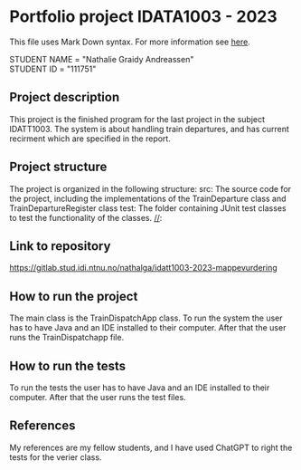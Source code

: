 # Portfolio project IDATA1003 - 2023
This file uses Mark Down syntax. For more information see [here](https://www.markdownguide.org/basic-syntax/).

STUDENT NAME = "Nathalie Graidy Andreassen"  
STUDENT ID = "111751"

## Project description

[//]: #
This project is the finished program for the last project in the subject IDATT1003.
The system is about handling train departures, and has current recirment which are specified in the
report.

## Project structure
The project is organized in the following structure:
src: The source code for the project, including the implementations of the TrainDeparture class and
TrainDepartureRegister class
test: The folder containing JUnit test classes to test the functionality of the classes.
[//]: 


## Link to repository

[//]: # 
https://gitlab.stud.idi.ntnu.no/nathalga/idatt1003-2023-mappevurdering

## How to run the project

[//]: # 
The main class is the TrainDispatchApp class. To run the system the user has to have Java
and an IDE installed to their computer. After that the user runs the TrainDispatchapp file.

## How to run the tests

[//]: # 
To run the tests the user has to have Java and an IDE installed to their computer. After
that the user runs the test files.

## References

[//]: # 
My references are my fellow students, and I have used ChatGPT to right the tests for the
verier class.

